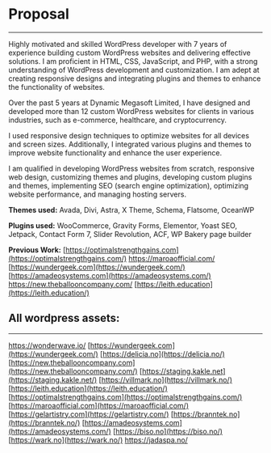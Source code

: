 # Proposal

---

Highly motivated and skilled WordPress developer with 7 years of experience building custom WordPress websites and delivering effective solutions. I am proficient in HTML, CSS, JavaScript, and PHP, with a strong understanding of WordPress development and customization. I am adept at creating responsive designs and integrating plugins and themes to enhance the functionality of websites.

Over the past 5 years at Dynamic Megasoft Limited, I have designed and developed more than 12 custom WordPress websites for clients in various industries, such as e-commerce, healthcare, and cryptocurrency.

I used responsive design techniques to optimize websites for all devices and screen sizes. Additionally, I integrated various plugins and themes to improve website functionality and enhance the user experience.

I am qualified in developing WordPress websites from scratch, responsive web design, customizing themes and plugins, developing custom plugins and themes, implementing SEO (search engine optimization), optimizing website performance, and managing hosting servers.

**Themes used:**
Avada, Divi, Astra, X Theme, Schema, Flatsome, OceanWP

**Plugins used:**
WooCommerce, Gravity Forms, Elementor, Yoast SEO, Jetpack, Contact Form 7, Slider Revolution, ACF, WP Bakery page builder

**Previous Work:**
[https://optimalstrengthgains.com](https://optimalstrengthgains.com/)
https://maroaofficial.com/
[https://wundergeek.com](https://wundergeek.com/)
[https://amadeosystems.com](https://amadeosystems.com/)
https://new.theballooncompany.com/
[https://leith.education](https://leith.education/)

## All wordpress assets:

---

https://wonderwave.io/
[https://wundergeek.com](https://wundergeek.com/)
[https://delicia.no](https://delicia.no/)
[https://new.theballooncompany.com](https://new.theballooncompany.com/)
[https://staging.kakle.net](https://staging.kakle.net/)
[https://villmark.no](https://villmark.no/)
[https://leith.education](https://leith.education/)
[https://optimalstrengthgains.com](https://optimalstrengthgains.com/)
[https://maroaofficial.com](https://maroaofficial.com/)
[https://gelartistry.com](https://gelartistry.com/)
[https://branntek.no](https://branntek.no/)
[https://amadeosystems.com](https://amadeosystems.com/)
[https://biso.no](https://biso.no/)
[https://wark.no](https://wark.no/)
https://jadaspa.no/
